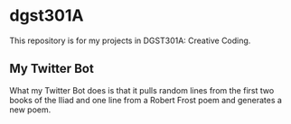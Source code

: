 # dgst301A

This repository is for my projects in DGST301A: Creative Coding.

## My Twitter Bot
What my Twitter Bot does is that it pulls random lines from the first two books of the Iliad and one line from a Robert Frost poem and generates a new poem.
